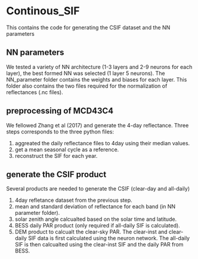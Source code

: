 # Continous_SIF
This contains the code for generating the CSIF dataset and the NN parameters
## NN parameters
We tested a variety of NN architecture (1-3 layers and 2-9 neurons for each layer), the best formed NN was selected (1 layer 5 neurons). The NN_parameter folder contains the weights and biases for each layer.
This folder also contains the two files required for the normalization of reflectances (.nc files).
## preprocessing of MCD43C4
We fellowed Zhang et al (2017) and generate the 4-day reflectance. Three steps corresponds to the three python files:
1. aggreated the daily reflectance files to 4day using their median values.
2. get a mean seasonal cycle as a reference.
3. reconstruct the SIF for each year.
## generate the CSIF product
Several products are needed to generate the CSIF (clear-day and all-daily)
1. 4day refletance dataset from the previous step.
2. mean and standard deviation of reflectance for each band (in NN parameter folder).
3. solar zenith angle calcualted based on the solar time and latitude.
4. BESS daily PAR product (only required if all-daily SIF is calculated).
5. DEM product to calcualt the clear-sky PAR.
The clear-inst and clear-daily SIF data is first calculated using the neuron network. The all-daily SIF is then calcualted using the clear-inst SIF and the daily PAR from BESS.

